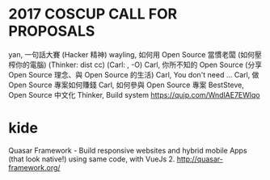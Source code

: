 


# 2017 COSCUP CALL FOR PROPOSALS

yan, 一句話大賽 (Hacker 精神)
wayling, 如何用 Open Source 當慣老闆 (如何壓榨你的電腦) (Thinker: dist cc) (Carl: , -O)
Carl, 你所不知的 Open Source (分享 Open Source 理念、與 Open Source 的生活)
Carl, You don't need ...
Carl, 做 Open Source 專案如何賺錢
Carl, 如何參與 Open Source 專案
BestSteve, Open Source 中文化
Thinker, Build system
<https://quip.com/WndlAE7EWlqo>  

# kide

Quasar Framework - Build responsive websites and hybrid mobile Apps (that look native!) using same code, with VueJs 2.
<http://quasar-framework.org/>  